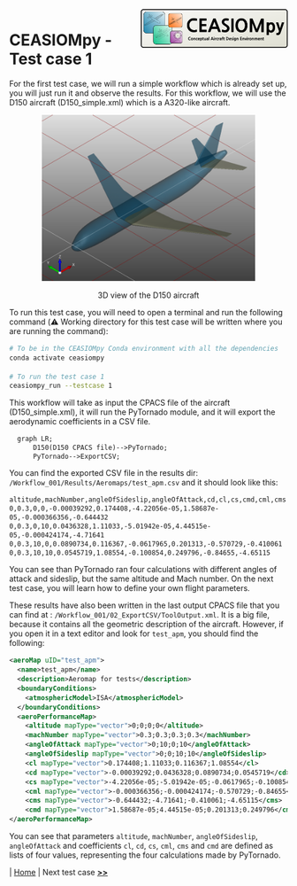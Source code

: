 <img align="right" height="70" src="../../documents/logos/CEASIOMpy_banner_main.png">

# CEASIOMpy - Test case 1

For the first test case, we will run a simple workflow which is already set up, you will just run it and observe the results. For this workflow, we will use the D150 aircraft (D150_simple.xml) which is a A320-like aircraft.

<p align="center">
<img height="300" src="../../documents/figures/D150.png">
</p>
<p align="center">
3D view of the D150 aircraft
</p>

To run this test case, you will need to open a terminal and run the following command (:warning: Working directory for this test case will be written where you are running the command):

```bash
# To be in the CEASIOMpy Conda environment with all the dependencies
conda activate ceasiompy

# To run the test case 1
ceasiompy_run --testcase 1
```

This workflow will take as input the CPACS file of the aircraft (D150_simple.xml), it will run the PyTornado module, and it will export the aerodynamic coefficients in a CSV file.

```mermaid
  graph LR;
      D150(D150 CPACS file)-->PyTornado;
      PyTornado-->ExportCSV;
```

You can find the exported CSV file in the results dir: `/Workflow_001/Results/Aeromaps/test_apm.csv` and it should look like this:

```text
altitude,machNumber,angleOfSideslip,angleOfAttack,cd,cl,cs,cmd,cml,cms
0,0.3,0,0,-0.00039292,0.174408,-4.22056e-05,1.58687e-05,-0.000366356,-0.644432
0,0.3,0,10,0.0436328,1.11033,-5.01942e-05,4.44515e-05,-0.000424174,-4.71641
0,0.3,10,0,0.0890734,0.116367,-0.0617965,0.201313,-0.570729,-0.410061
0,0.3,10,10,0.0545719,1.08554,-0.100854,0.249796,-0.84655,-4.65115
```

You can see than PyTornado ran four calculations with different angles of attack and sideslip, but the same altitude and Mach number. On the next test case, you will learn how to define your own flight parameters.

These results have also been written in the last output CPACS file that you can find at : `/Workflow_001/02_ExportCSV/ToolOutput.xml`. It is a big file, because it contains all the geometric description of the aircraft. However, if you open it in a text editor and look for `test_apm`, you should find the following:

```xml
<aeroMap uID="test_apm">
  <name>test_apm</name>
  <description>Aeromap for tests</description>
  <boundaryConditions>
    <atmosphericModel>ISA</atmosphericModel>
  </boundaryConditions>
  <aeroPerformanceMap>
    <altitude mapType="vector">0;0;0;0</altitude>
    <machNumber mapType="vector">0.3;0.3;0.3;0.3</machNumber>
    <angleOfAttack mapType="vector">0;10;0;10</angleOfAttack>
    <angleOfSideslip mapType="vector">0;0;10;10</angleOfSideslip>
    <cl mapType="vector">0.174408;1.11033;0.116367;1.08554</cl>
    <cd mapType="vector">-0.00039292;0.0436328;0.0890734;0.0545719</cd>
    <cs mapType="vector">-4.22056e-05;-5.01942e-05;-0.0617965;-0.100854</cs>
    <cml mapType="vector">-0.000366356;-0.000424174;-0.570729;-0.84655</cml>
    <cms mapType="vector">-0.644432;-4.71641;-0.410061;-4.65115</cms>
    <cmd mapType="vector">1.58687e-05;4.44515e-05;0.201313;0.249796</cmd>
</aeroPerformanceMap>
```

You can see that parameters `altitude`, `machNumber`, `angleOfSideslip`, `angleOfAttack` and coefficients `cl`, `cd`, `cs`, `cml`, `cms` and `cmd` are defined as lists of four values, representing the four calculations made by PyTornado.

| [Home](../../README.md#test-cases) | Next test case [**>>**](../test_case_2/README.md)
